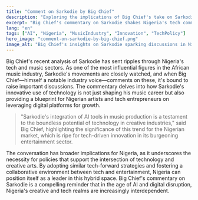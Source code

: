 ```yaml
---
title: "Comment on Sarkodie by Big Chief"
description: "Exploring the implications of Big Chief's take on Sarkodie for Nigeria's tech scene."
excerpt: "Big Chief's commentary on Sarkodie shakes Nigeria's tech community."
lang: "en"
tags: ["AI", "Nigeria", "MusicIndustry", "Innovation", "TechPolicy"]
hero_image: "comment-on-sarkodie-by-big-chief.png"
image_alt: "Big Chief's insights on Sarkodie sparking discussions in Nigeria"
---
```


Big Chief's recent analysis of Sarkodie has sent ripples through Nigeria's tech and music sectors. As one of the most influential figures in the African music industry, Sarkodie's movements are closely watched, and when Big Chief—himself a notable industry voice—comments on these, it's bound to raise important discussions. The commentary delves into how Sarkodie's innovative use of technology is not just shaping his music career but also providing a blueprint for Nigerian artists and tech entrepreneurs on leveraging digital platforms for growth.

> "Sarkodie's integration of AI tools in music production is a testament to the boundless potential of technology in creative industries," said Big Chief, highlighting the significance of this trend for the Nigerian market, which is ripe for tech-driven innovation in its burgeoning entertainment sector.

The conversation has broader implications for Nigeria, as it underscores the necessity for policies that support the intersection of technology and creative arts. By adopting similar tech-forward strategies and fostering a collaborative environment between tech and entertainment, Nigeria can position itself as a leader in this hybrid space. Big Chief's commentary on Sarkodie is a compelling reminder that in the age of AI and digital disruption, Nigeria's creative and tech realms are increasingly interdependent.